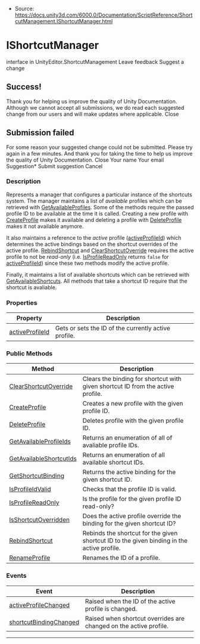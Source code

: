 * Source: https://docs.unity3d.com/6000.0/Documentation/ScriptReference/ShortcutManagement.IShortcutManager.html

# IShortcutManager
interface in UnityEditor.ShortcutManagement
Leave feedback
Suggest a change
## Success!
Thank you for helping us improve the quality of Unity Documentation. Although we cannot accept all submissions, we do read each suggested change from our users and will make updates where applicable.
Close
## Submission failed
For some reason your suggested change could not be submitted. Please <a>try again</a> in a few minutes. And thank you for taking the time to help us improve the quality of Unity Documentation.
Close
Your name Your email Suggestion* Submit suggestion
Cancel
### Description
Represents a manager that configures a particular instance of the shortcuts system.
The manager maintains a list of _available_ profiles which can be retrieved with [GetAvailableProfiles](https://docs.unity3d.com/6000.0/Documentation/ScriptReference/ShortcutManagement.IShortcutManager.GetAvailableProfiles.html). Some of the methods require the passed profile ID to be available at the time it is called. Creating a new profile with [CreateProfile](https://docs.unity3d.com/6000.0/Documentation/ScriptReference/ShortcutManagement.IShortcutManager.CreateProfile.html) makes it available and deleting a profile with [DeleteProfile](https://docs.unity3d.com/6000.0/Documentation/ScriptReference/ShortcutManagement.IShortcutManager.DeleteProfile.html) makes it not available anymore.  
  
It also maintains a reference to the _active_ profile ([activeProfileId](https://docs.unity3d.com/6000.0/Documentation/ScriptReference/ShortcutManagement.IShortcutManager-activeProfileId.html)) which determines the active bindings based on the shortcut overrides of the active profile. [RebindShortcut](https://docs.unity3d.com/6000.0/Documentation/ScriptReference/ShortcutManagement.IShortcutManager.RebindShortcut.html) and [ClearShortcutOverride](https://docs.unity3d.com/6000.0/Documentation/ScriptReference/ShortcutManagement.IShortcutManager.ClearShortcutOverride.html) requires the active profile to not be _read-only_ (i.e. [IsProfileReadOnly](https://docs.unity3d.com/6000.0/Documentation/ScriptReference/ShortcutManagement.IShortcutManager.IsProfileReadOnly.html) returns `false` for [activeProfileId](https://docs.unity3d.com/6000.0/Documentation/ScriptReference/ShortcutManagement.IShortcutManager-activeProfileId.html)) since these two methods modify the active profile.  
  
Finally, it maintains a list of available shortcuts which can be retrieved with [GetAvailableShortcuts](https://docs.unity3d.com/6000.0/Documentation/ScriptReference/ShortcutManagement.IShortcutManager.GetAvailableShortcuts.html). All methods that take a shortcut ID require that the shortcut is avaliable.
### Properties
Property | Description  
---|---  
[activeProfileId](https://docs.unity3d.com/6000.0/Documentation/ScriptReference/ShortcutManagement.IShortcutManager-activeProfileId.html) | Gets or sets the ID of the currently active profile.  
### Public Methods
Method | Description  
---|---  
[ClearShortcutOverride](https://docs.unity3d.com/6000.0/Documentation/ScriptReference/ShortcutManagement.IShortcutManager.ClearShortcutOverride.html) | Clears the binding for shortcut with given shortcut ID from the active profile.  
[CreateProfile](https://docs.unity3d.com/6000.0/Documentation/ScriptReference/ShortcutManagement.IShortcutManager.CreateProfile.html) | Creates a new profile with the given profile ID.  
[DeleteProfile](https://docs.unity3d.com/6000.0/Documentation/ScriptReference/ShortcutManagement.IShortcutManager.DeleteProfile.html) | Deletes profile with the given profile ID.  
[GetAvailableProfileIds](https://docs.unity3d.com/6000.0/Documentation/ScriptReference/ShortcutManagement.IShortcutManager.GetAvailableProfileIds.html) | Returns an enumeration of all of avaliable profile IDs.  
[GetAvailableShortcutIds](https://docs.unity3d.com/6000.0/Documentation/ScriptReference/ShortcutManagement.IShortcutManager.GetAvailableShortcutIds.html) | Returns an enumeration of all available shortcut IDs.  
[GetShortcutBinding](https://docs.unity3d.com/6000.0/Documentation/ScriptReference/ShortcutManagement.IShortcutManager.GetShortcutBinding.html) | Returns the active binding for the given shortcut ID.  
[IsProfileIdValid](https://docs.unity3d.com/6000.0/Documentation/ScriptReference/ShortcutManagement.IShortcutManager.IsProfileIdValid.html) | Checks that the profile ID is valid.  
[IsProfileReadOnly](https://docs.unity3d.com/6000.0/Documentation/ScriptReference/ShortcutManagement.IShortcutManager.IsProfileReadOnly.html) | Is the profile for the given profile ID read-only?  
[IsShortcutOverridden](https://docs.unity3d.com/6000.0/Documentation/ScriptReference/ShortcutManagement.IShortcutManager.IsShortcutOverridden.html) | Does the active profile override the binding for the given shortcut ID?  
[RebindShortcut](https://docs.unity3d.com/6000.0/Documentation/ScriptReference/ShortcutManagement.IShortcutManager.RebindShortcut.html) | Rebinds the shortcut for the given shortcut ID to the given binding in the active profile.  
[RenameProfile](https://docs.unity3d.com/6000.0/Documentation/ScriptReference/ShortcutManagement.IShortcutManager.RenameProfile.html) | Renames the ID of a profile.  
### Events
Event | Description  
---|---  
[activeProfileChanged](https://docs.unity3d.com/6000.0/Documentation/ScriptReference/ShortcutManagement.IShortcutManager-activeProfileChanged.html) | Raised when the ID of the active profile is changed.  
[shortcutBindingChanged](https://docs.unity3d.com/6000.0/Documentation/ScriptReference/ShortcutManagement.IShortcutManager-shortcutBindingChanged.html) | Raised when shortcut overrides are changed on the active profile.  
* * *

